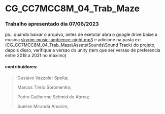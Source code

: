 # CG_CC7MCC8M_04_Trab_Maze
### Trabalho apresentado dia 07/06/2023

ps.: quando baixar o arquivo, antes de exetutar abra o google drive baixe a musica [skyrim-music-ambience-night.mp3](https://drive.google.com/file/d/1rATJ3GdedhjwllEQml0JWAL-VbChhlD3/view?usp=sharing) e adicione na pasta ex: (CG_CC7MCC8M_04_Trab_Maze\Assets\Sounds\Sound Track) do projeto, depois disso, verifique a versao do unity (tem que ser versao de preferencia entre 2018 a 2021 no maximo)

#### contribuidores:

> Gustavo Vazzoler Spelta;
>
> Marcos Tirelo Soromenho;
>
> Pedro Guilherme Schmid de Abreu;
>
> Suellen Miranda Amorim;
